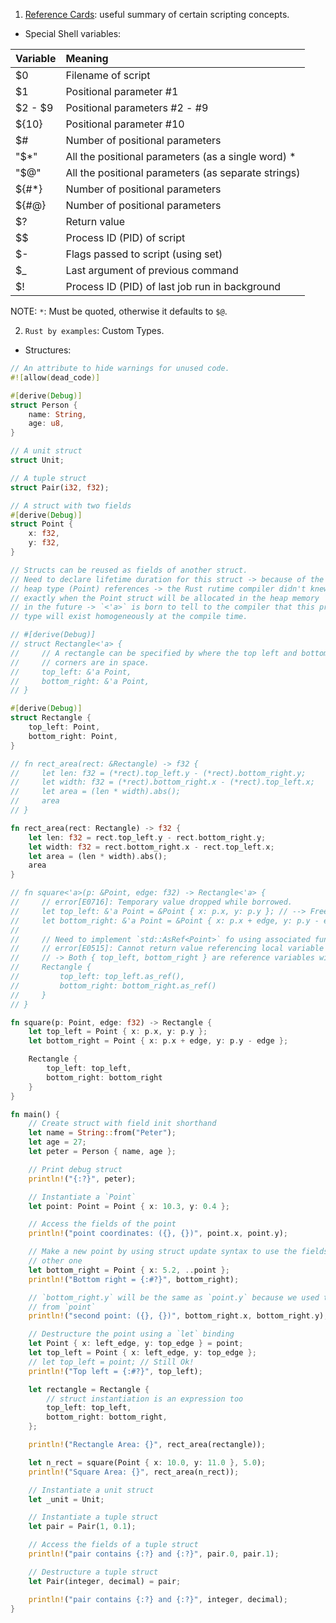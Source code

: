 1. [Reference Cards](https://tldp.org/LDP/abs/html/refcards.html#AEN22728): useful summary of certain scripting concepts.

- Special Shell variables:

| Variable | Meaning |
|:---------|:--------|
| $0       | Filename of script |
| $1       | Positional parameter #1 |
| $2 - $9  | Positional parameters #2 - #9 |
| ${10}    | Positional parameter #10 |
| $#       | Number of positional parameters |
| "$*"     | All the positional parameters (as a single word) * |
| "$@"     | All the positional parameters (as separate strings) |
| ${#*}    | Number of positional parameters |
| ${#@}    | Number of positional parameters |
| $?       | Return value |
| $$       | Process ID (PID) of script |
| $-       | Flags passed to script (using set) |
| $_       | Last argument of previous command |
| $!       | Process ID (PID) of last job run in background |

NOTE: `*`: Must be quoted, otherwise it defaults to `$@`.

2. `Rust by examples`: Custom Types.

- Structures:

```rust
// An attribute to hide warnings for unused code.
#![allow(dead_code)]

#[derive(Debug)]
struct Person {
    name: String,
    age: u8,
}

// A unit struct
struct Unit;

// A tuple struct
struct Pair(i32, f32);

// A struct with two fields
#[derive(Debug)]
struct Point {
    x: f32,
    y: f32,
}

// Structs can be reused as fields of another struct.
// Need to declare lifetime duration for this struct -> because of the
// heap type (Point) references -> the Rust rutime compiler didn't knew
// exactly when the Point struct will be allocated in the heap memory
// in the future -> `<'a>` is born to tell to the compiler that this prop's
// type will exist homogeneously at the compile time.

// #[derive(Debug)]
// struct Rectangle<'a> {
//     // A rectangle can be specified by where the top left and bottom right
//     // corners are in space.
//     top_left: &'a Point,
//     bottom_right: &'a Point,
// }

#[derive(Debug)]
struct Rectangle {
    top_left: Point,
    bottom_right: Point,
}

// fn rect_area(rect: &Rectangle) -> f32 {
//     let len: f32 = (*rect).top_left.y - (*rect).bottom_right.y;
//     let width: f32 = (*rect).bottom_right.x - (*rect).top_left.x;
//     let area = (len * width).abs();
//     area
// }

fn rect_area(rect: Rectangle) -> f32 {
    let len: f32 = rect.top_left.y - rect.bottom_right.y;
    let width: f32 = rect.bottom_right.x - rect.top_left.x;
    let area = (len * width).abs();
    area
}

// fn square<'a>(p: &Point, edge: f32) -> Rectangle<'a> {
//     // error[E0716]: Temporary value dropped while borrowed.
//     let top_left: &'a Point = &Point { x: p.x, y: p.y }; // --> Freed after use!
//     let bottom_right: &'a Point = &Point { x: p.x + edge, y: p.y - edge }; // --> Freed after use!
//
//     // Need to implement `std::AsRef<Point>` fo using associated function `.as_ref()`.
//     // error[E0515]: Cannot return value referencing local variable
//     // -> Both { top_left, bottom_right } are reference variables with different lifetime!
//     Rectangle {
//         top_left: top_left.as_ref(),
//         bottom_right: bottom_right.as_ref()
//     }
// }

fn square(p: Point, edge: f32) -> Rectangle {
    let top_left = Point { x: p.x, y: p.y };
    let bottom_right = Point { x: p.x + edge, y: p.y - edge };

    Rectangle {
        top_left: top_left,
        bottom_right: bottom_right
    }
}

fn main() {
    // Create struct with field init shorthand
    let name = String::from("Peter");
    let age = 27;
    let peter = Person { name, age };

    // Print debug struct
    println!("{:?}", peter);

    // Instantiate a `Point`
    let point: Point = Point { x: 10.3, y: 0.4 };

    // Access the fields of the point
    println!("point coordinates: ({}, {})", point.x, point.y);

    // Make a new point by using struct update syntax to use the fields of our
    // other one
    let bottom_right = Point { x: 5.2, ..point };
    println!("Bottom right = {:#?}", bottom_right);

    // `bottom_right.y` will be the same as `point.y` because we used that field
    // from `point`
    println!("second point: ({}, {})", bottom_right.x, bottom_right.y);

    // Destructure the point using a `let` binding
    let Point { x: left_edge, y: top_edge } = point;
    let top_left = Point { x: left_edge, y: top_edge };
    // let top_left = point; // Still Ok!
    println!("Top left = {:#?}", top_left);

    let rectangle = Rectangle {
        // struct instantiation is an expression too
        top_left: top_left,
        bottom_right: bottom_right,
    };

    println!("Rectangle Area: {}", rect_area(rectangle));

    let n_rect = square(Point { x: 10.0, y: 11.0 }, 5.0);
    println!("Square Area: {}", rect_area(n_rect));

    // Instantiate a unit struct
    let _unit = Unit;

    // Instantiate a tuple struct
    let pair = Pair(1, 0.1);

    // Access the fields of a tuple struct
    println!("pair contains {:?} and {:?}", pair.0, pair.1);

    // Destructure a tuple struct
    let Pair(integer, decimal) = pair;

    println!("pair contains {:?} and {:?}", integer, decimal);
}
```